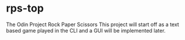 # rps-top

The Odin Project
Rock Paper Scissors
This project will start off as a text based game played in the CLI and a GUI will be implemented later.
